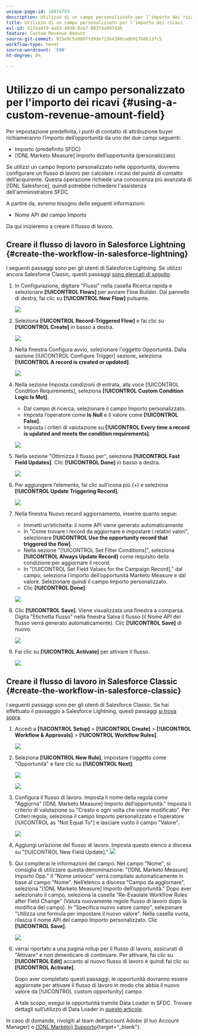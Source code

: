 ```yaml
---
unique-page-id: 18874793
description: Utilizzo di un campo personalizzato per l’importo dei ricavi - [!DNL Marketo Measure]
title: Utilizzo di un campo personalizzato per l'importo dei ricavi
exl-id: 517ea4f9-aa83-48d0-8ce7-003f4a907430
feature: Custom Revenue Amount
source-git-commit: 915e9c5a968ffd9de713b4308cadb91768613fc5
workflow-type: tm+mt
source-wordcount: '590'
ht-degree: 0%

---
```


# Utilizzo di un campo personalizzato per l&#39;importo dei ricavi {#using-a-custom-revenue-amount-field}

Per impostazione predefinita, i punti di contatto di attribuzione buyer richiameranno l’importo dell’opportunità da uno dei due campi seguenti:

* Importo (predefinito SFDC)
* [!DNL Marketo Measure] Importo dell’opportunità (personalizzato)

Se utilizzi un campo Importo personalizzato nelle opportunità, dovremo configurare un flusso di lavoro per calcolare i ricavi del punto di contatto dell’acquirente. Questa operazione richiede una conoscenza più avanzata di [!DNL Salesforce], quindi potrebbe richiedere l&#39;assistenza dell&#39;amministratore SFDC.

A partire da, avremo bisogno delle seguenti informazioni:

* Nome API del campo Importo

Da qui inizieremo a creare il flusso di lavoro.

## Creare il flusso di lavoro in Salesforce Lightning {#create-the-workflow-in-salesforce-lightning}

I seguenti passaggi sono per gli utenti di Salesforce Lightning. Se utilizzi ancora Salesforce Classic, questi passaggi [sono elencati di seguito](#create-the-workflow-in-salesforce-classic).

1. In Configurazione, digitare &quot;Flussi&quot; nella casella Ricerca rapida e selezionare **[!UICONTROL Flows]** per avviare Flow Builder. Dal pannello di destra, fai clic su **[!UICONTROL New Flow]** pulsante.

   ![](assets/using-a-custom-revenue-amount-field-1.png)

1. Seleziona **[!UICONTROL Record-Triggered Flow]** e fai clic su **[!UICONTROL Create]** in basso a destra.

   ![](assets/using-a-custom-revenue-amount-field-2.png)

1. Nella finestra Configura avvio, selezionare l&#39;oggetto Opportunità. Dalla sezione [!UICONTROL Configure Trigger] sezione, seleziona **[!UICONTROL A record is created or updated]**.

   ![](assets/using-a-custom-revenue-amount-field-3.png)

1. Nella sezione Imposta condizioni di entrata, alla voce [!UICONTROL Condition Requirements], seleziona **[!UICONTROL Custom Condition Logic Is Met]**.
   * Dal campo di ricerca, selezionare il campo Importo personalizzato.
   * Imposta l’operatore come **Is Null** e il valore come **[!UICONTROL False]**.
   * Imposta i criteri di valutazione su **[!UICONTROL Every time a record is updated and meets the condition requirements]**.

   ![](assets/using-a-custom-revenue-amount-field-4.png)

1. Nella sezione &quot;Ottimizza il flusso per&quot;, seleziona **[!UICONTROL Fast Field Updates]**. Clic **[!UICONTROL Done]** in basso a destra.

   ![](assets/using-a-custom-revenue-amount-field-5.png)

1. Per aggiungere l’elemento, fai clic sull’icona più (+) e seleziona **[!UICONTROL Update Triggering Record]**.

   ![](assets/using-a-custom-revenue-amount-field-6.png)

1. Nella finestra Nuovo record aggiornamento, inserire quanto segue:

   * Immetti un’etichetta: il nome API viene generato automaticamente
   * In &quot;Come trovare i record da aggiornare e impostare i relativi valori&quot;, selezionare **[!UICONTROL Use the opportunity record that triggered the flow]**.
   * Nella sezione &quot;[!UICONTROL Set Filter Conditions]&quot;, seleziona **[!UICONTROL Always Update Record]** come requisito della condizione per aggiornare il record.
   * In &quot;[!UICONTROL Set Field Values for the Campaign Record],&quot; dal campo, seleziona l’importo dell’opportunità Marketo Measure e dal valore. Selezionare quindi il campo Importo personalizzato.
   * Clic **[!UICONTROL Done]**.

   ![](assets/using-a-custom-revenue-amount-field-7.png)

1. Clic **[!UICONTROL Save]**. Viene visualizzata una finestra a comparsa. Digita &quot;Etichetta flusso&quot; nella finestra Salva il flusso (il Nome API del flusso verrà generato automaticamente). Clic **[!UICONTROL Save]** di nuovo.

   ![](assets/using-a-custom-revenue-amount-field-8.png)

1. Fai clic su **[!UICONTROL Activate]** per attivare il flusso.

   ![](assets/using-a-custom-revenue-amount-field-9.png)

## Creare il flusso di lavoro in Salesforce Classic {#create-the-workflow-in-salesforce-classic}

I seguenti passaggi sono per gli utenti di Salesforce Classic. Se hai effettuato il passaggio a Salesforce Lightning, questi passaggi [si trova sopra](#create-the-workflow-in-salesforce-lightning).

1. Accedi a **[!UICONTROL Setup]** > **[!UICONTROL Create]** > **[!UICONTROL Workflow & Approvals]** > **[!UICONTROL Workflow Rules]**.

   ![](assets/using-a-custom-revenue-amount-field-10.png)

1. Seleziona **[!UICONTROL New Rule]**, impostare l&#39;oggetto come &quot;Opportunità&quot; e fare clic su **[!UICONTROL Next]**.

   ![](assets/using-a-custom-revenue-amount-field-11.png)

   ![](assets/using-a-custom-revenue-amount-field-12.png)

1. Configura il flusso di lavoro. Imposta il nome della regola come &quot;Aggiorna&quot; [!DNL Marketo Measure] Importo dell’opportunità.&quot; Imposta il criterio di valutazione su &quot;Creato e ogni volta che viene modificato&quot;. Per Criteri regola, seleziona il campo Importo personalizzato e l’operatore [!UICONTROL as "Not Equal To"] e lasciare vuoto il campo &quot;Valore&quot;.

   ![](assets/using-a-custom-revenue-amount-field-13.png)

1. Aggiungi un’azione del flusso di lavoro. Imposta questo elenco a discesa su &quot;[!UICONTROL New Field Update].&quot;
   ![](assets/using-a-custom-revenue-amount-field-14.png)

1. Qui compilerai le informazioni del campo. Nel campo &quot;Nome&quot;, si consiglia di utilizzare questa denominazione: &quot;[!DNL Marketo Measure] Importo Opp.&quot; Il &quot;Nome univoco&quot; verrà compilato automaticamente in base al campo &quot;Nome&quot;. Nell’elenco a discesa &quot;Campo da aggiornare&quot;, seleziona &quot;[!DNL Marketo Measure] Importo dell’opportunità.&quot; Dopo aver selezionato il campo, seleziona la casella &quot;Re-Evaulate Workflow Rules after Field Change&quot; (Valuta nuovamente regole flusso di lavoro dopo la modifica del campo). In &quot;Specifica nuovo valore campo&quot;, selezionare &quot;Utilizza una formula per impostare il nuovo valore&quot;. Nella casella vuota, rilascia il nome API del campo Importo personalizzato. Clic **[!UICONTROL Save]**.

   ![](assets/using-a-custom-revenue-amount-field-15.png)

1. verrai riportato a una pagina rollup per il flusso di lavoro, assicurati di &quot;Attivare&quot; e non dimenticare di continuare. Per attivare, fai clic su **[!UICONTROL Edit]** accanto al nuovo flusso di lavoro e quindi fai clic su **[!UICONTROL Activate]**.

   Dopo aver completato questi passaggi, le opportunità dovranno essere aggiornate per attivare il flusso di lavoro in modo che abbia il nuovo valore da [!UICONTROL custom opportunity] campo.

   A tale scopo, esegui le opportunità tramite Data Loader in SFDC. Trovare dettagli sull’utilizzo di Data Loader in [questo articolo](/help/advanced-marketo-measure-features/custom-revenue-amount/using-data-loader-to-update-marketo-measure-custom-amount-field.md).

In caso di domande, rivolgiti al team dell’account Adobe (il tuo Account Manager) o [[!DNL Marketo] Supporto](https://nation.marketo.com/t5/support/ct-p/Support){target="_blank"}.
